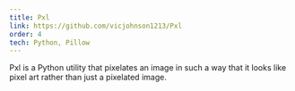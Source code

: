 ```yaml
---
title: Pxl
link: https://github.com/vicjohnson1213/Pxl
order: 4
tech: Python, Pillow
---
```


Pxl is a Python utility that pixelates an image in such a way that it looks like pixel art rather than just a pixelated image.
